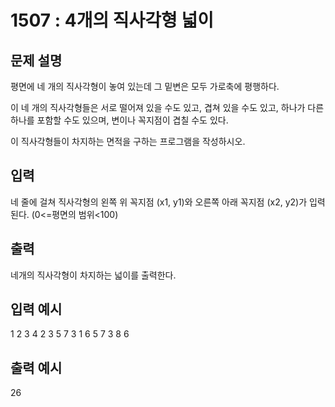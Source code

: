 # 1507 : 4개의 직사각형 넓이
  
## 문제 설명    
평면에 네 개의 직사각형이 놓여 있는데 그 밑변은 모두 가로축에 평행하다.

이 네 개의 직사각형들은 서로 떨어져 있을 수도 있고, 겹쳐 있을 수도 있고, 하나가 다른 하나를 포함할 수도 있으며, 변이나 꼭지점이 겹칠 수도 있다.

이 직사각형들이 차지하는 면적을 구하는 프로그램을 작성하시오. 

## 입력
 네 줄에 걸쳐 직사각형의 왼쪽 위 꼭지점 (x1, y1)와 오른쪽 아래 꼭지점 (x2, y2)가 입력된다. (0<=평면의  범위<100)

## 출력
네개의 직사각형이 차지하는 넓이를 출력한다.

## 입력 예시   
1 2 3 4 
2 3 5 7 
3 1 6 5 
7 3 8 6 

## 출력 예시
26